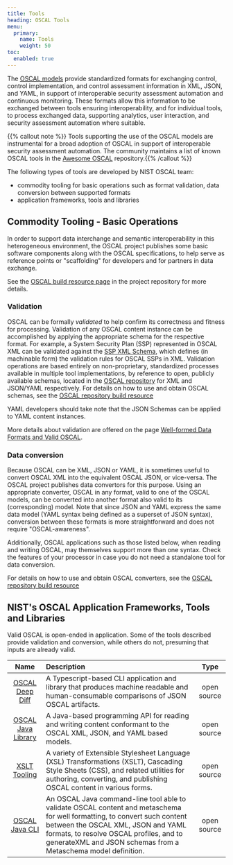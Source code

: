 ```yaml
---
title: Tools
heading: OSCAL Tools
menu:
  primary:
    name: Tools
    weight: 50
toc:
  enabled: true
---
```


The [OSCAL models](/concepts/layer/) provide standardized formats for exchanging control, control implementation, and control assessment information in XML, JSON, and YAML, in support of interoperable security assessment automation and continuous monitoring. These formats allow this information to be exchanged between tools ensuring interoperability, and for individual tools, to process exchanged data, supporting analytics, user interaction, and security assessment automation where suitable.

{{% callout note %}} Tools supporting the use of the OSCAL models are instrumental for a broad adoption of OSCAL in support of interoperable security assessment automation.  The community maintains a list of known OSCAL tools in the [Awesome OSCAL](https://github.com/oscal-club/awesome-oscal) repository.{{% /callout %}}

The following types of tools are developed by NIST OSCAL team:
- commodity tooling for basic operations such as format validation, data conversion between supported formats
- application frameworks, tools and libraries

## Commodity Tooling - Basic Operations

In order to support data interchange and semantic interoperability in this heterogeneous environment, the OSCAL project publishes some basic software components along with the OSCAL specifications, to help serve as reference points or "scaffolding" for developers and for partners in data exchange.

See the [OSCAL build resource page](https://github.com/usnistgov/OSCAL/blob/main/build/README.md) in the project repository for more details.

### Validation

OSCAL can be formally *validated* to help confirm its correctness and fitness for processing.
Validation of any OSCAL content instance can be accomplished by applying the appropriate schema for the respective format.
For example, a System Security Plan (SSP) represented in OSCAL XML can be validated against the [SSP XML Schema](https://pages.nist.gov/OSCAL-Reference/release-assets/latest/oscal_ssp_schema.xsd), which defines (in machinable form) the validation rules for OSCAL SSPs in XML.
Validation operations are based entirely on non-proprietary, standardized processes available in multiple tool implementations, by reference to open, publicly available schemas, located in the [OSCAL repository](https://github.com/usnistgov/OSCAL/) for XML and JSON/YAML respectively.
For details on how to use and obtain OSCAL schemas, see the [OSCAL repository build resource](https://github.com/usnistgov/OSCAL/blob/main/build/README.md#schemas)

YAML developers should take note that the JSON Schemas can be applied to YAML content instances.

More details about validation are offered on the page [Well-formed Data Formats and Valid OSCAL](https://pages.nist.gov/OSCAL/concepts/layer/validation/).

### Data conversion

Because OSCAL can be XML, JSON or YAML, it is sometimes useful to convert OSCAL XML into the equivalent OSCAL JSON, or vice-versa.  The OSCAL project publishes data convertors for this purpose. Using an appropriate converter, OSCAL in any format, valid to one of the OSCAL models, can be converted into another format also valid to its (corresponding) model. Note that since JSON and YAML express the same data model (YAML syntax being defined as a superset of JSON syntax), conversion between these formats is more straightforward and does not require "OSCAL-awareness".

Additionally, OSCAL applications such as those listed below, when reading and writing OSCAL, may themselves support more than one syntax. Check the features of your processor in case you do not need a standalone tool for data conversion.

For details on how to use and obtain OSCAL converters, see the [OSCAL repository build resource](https://github.com/usnistgov/OSCAL/blob/main/build/README.md#converters)
 
## NIST's OSCAL Application Frameworks, Tools and Libraries

Valid OSCAL is open-ended in application. Some of the tools described provide validation and conversion, while others do not, presuming that inputs are already valid.

|  Name |  Description | Type |
|:------:|:-------------|:----:|
| [OSCAL Deep Diff](https://github.com/usnistgov/oscal-deep-diff) | A Typescript-based CLI application and library that produces machine readable and human-consumable comparisons of JSON OSCAL artifacts. | open source |
| [OSCAL Java Library](https://github.com/usnistgov/liboscal-java) | A Java-based programming API for reading and writing content conformant to the OSCAL XML, JSON, and YAML based models. | open source |
| [XSLT Tooling](https://github.com/usnistgov/oscal-tools/tree/main/xslt) | A variety of Extensible Stylesheet Language (XSL) Transformations (XSLT), Cascading Style Sheets (CSS), and related utilities for authoring, converting, and publishing OSCAL content in various forms. | open source |
| [OSCAL Java CLI](https://github.com/usnistgov/oscal-cli) | An OSCAL Java command-line tool able to validate OSCAL content and metaschema for well formatting, to convert such content between the OSCAL XML, JSON and YAML formats, to resolve OSCAL profiles, and to generateXML and JSON schemas from a Metaschema model definition. | open source |